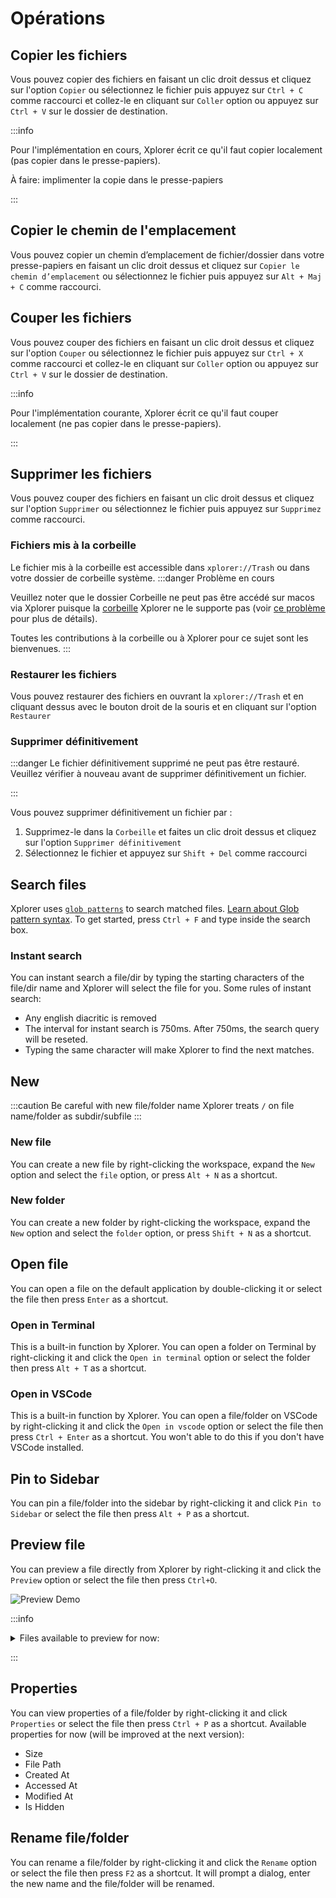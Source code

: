 # Opérations

## Copier les fichiers

Vous pouvez copier des fichiers en faisant un clic droit dessus et cliquez sur l'option `Copier` ou sélectionnez le fichier puis appuyez sur `Ctrl + C` comme raccourci et collez-le en cliquant sur `Coller` option ou appuyez sur `Ctrl + V` sur le dossier de destination.

:::info

Pour l'implémentation en cours, Xplorer écrit ce qu'il faut copier localement (pas copier dans le presse-papiers).

À faire: implimenter la copie dans le presse-papiers

:::

## Copier le chemin de l'emplacement

Vous pouvez copier un chemin d’emplacement de fichier/dossier dans votre presse-papiers en faisant un clic droit dessus et cliquez sur `Copier le chemin d’emplacement` ou sélectionnez le fichier puis appuyez sur `Alt + Maj + C` comme raccourci.

## Couper les fichiers

Vous pouvez couper des fichiers en faisant un clic droit dessus et cliquez sur l'option `Couper` ou sélectionnez le fichier puis appuyez sur `Ctrl + X` comme raccourci et collez-le en cliquant sur `Coller` option ou appuyez sur `Ctrl + V` sur le dossier de destination.

:::info

Pour l'implémentation courante, Xplorer écrit ce qu'il faut couper localement (ne pas copier dans le presse-papiers).

:::

## Supprimer les fichiers

Vous pouvez couper des fichiers en faisant un clic droit dessus et cliquez sur l'option `Supprimer` ou sélectionnez le fichier puis appuyez sur `Supprimez` comme raccourci.

### Fichiers mis à la corbeille

Le fichier mis à la corbeille est accessible dans `xplorer://Trash` ou dans votre dossier de corbeille système. :::danger Problème en cours

Veuillez noter que le dossier Corbeille ne peut pas être accédé sur macos via Xplorer puisque la [corbeille](https://github.com/Byron/trash-rs) Xplorer ne le supporte pas (voir [ce problème](https://github.com/Byron/trash-rs/issues/8) pour plus de détails).

Toutes les contributions à la corbeille ou à Xplorer pour ce sujet sont les bienvenues. :::

### Restaurer les fichiers

Vous pouvez restaurer des fichiers en ouvrant la `xplorer://Trash` et en cliquant dessus avec le bouton droit de la souris et en cliquant sur l'option `Restaurer`

### Supprimer définitivement

:::danger Le fichier définitivement supprimé ne peut pas être restauré. Veuillez vérifier à nouveau avant de supprimer définitivement un fichier.

:::

Vous pouvez supprimer définitivement un fichier par :

1. Supprimez-le dans la `Corbeille` et faites un clic droit dessus et cliquez sur l'option `Supprimer définitivement`
2. Sélectionnez le fichier et appuyez sur `Shift + Del` comme raccourci

## Search files

Xplorer uses [`glob patterns`](https://en.wikipedia.org/wiki/Glob_(programming)) to search matched files. [Learn about Glob pattern syntax](https://en.wikipedia.org/wiki/Glob_(programming)). To get started, press `Ctrl + F` and type inside the search box.

### Instant search

You can instant search a file/dir by typing the starting characters of the file/dir name and Xplorer will select the file for you. Some rules of instant search:

-   Any english diacritic is removed
-   The interval for instant search is 750ms. After 750ms, the search query will be reseted.
-   Typing the same character will make Xplorer to find the next matches.

## New

:::caution Be careful with new file/folder name Xplorer treats `/` on file name/folder as subdir/subfile :::

### New file

You can create a new file by right-clicking the workspace, expand the `New` option and select the `file` option, or press `Alt + N` as a shortcut.

### New folder

You can create a new folder by right-clicking the workspace, expand the `New` option and select the `folder` option, or press `Shift + N` as a shortcut.

## Open file

You can open a file on the default application by double-clicking it or select the file then press `Enter` as a shortcut.

### Open in Terminal

This is a built-in function by Xplorer. You can open a folder on Terminal by right-clicking it and click the `Open in terminal` option or select the folder then press `Alt + T` as a shortcut.

### Open in VSCode

This is a built-in function by Xplorer. You can open a file/folder on VSCode by right-clicking it and click the `Open in vscode` option or select the file then press `Ctrl + Enter` as a shortcut. You won't able to do this if you don't have VSCode installed.

## Pin to Sidebar

You can pin a file/folder into the sidebar by right-clicking it and click `Pin to Sidebar` or select the file then press `Alt + P` as a shortcut.

## Preview file

You can preview a file directly from Xplorer by right-clicking it and click the `Preview` option or select the file then press `Ctrl+O`.

![Preview Demo](/img/docs/preview.webp)

:::info

<details>
<summary>
Files available to preview for now:
</summary>

* Markdown files
* Image files
* Text files
* Video files
* Pdfs
* Almost all programming language with syntax highlighting

</details>

:::

## Properties

You can view properties of a file/folder by right-clicking it and click `Properties` or select the file then press `Ctrl + P` as a shortcut. Available properties for now (will be improved at the next version):

-   Size
-   File Path
-   Created At
-   Accessed At
-   Modified At
-   Is Hidden

## Rename file/folder

You can rename a file/folder by right-clicking it and click the `Rename` option or select the file then press `F2` as a shortcut. It will prompt a dialog, enter the new name and the file/folder will be renamed.
